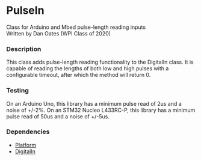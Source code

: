 # PulseIn
Class for Arduino and Mbed pulse-length reading inputs  
Written by Dan Oates (WPI Class of 2020)

### Description
This class adds pulse-length reading functionality to the DigitalIn class. It is capable of reading the lengths of both low and high pulses with a configurable timeout, after which the method will return 0.

### Testing
On an Arduino Uno, this library has a minimum pulse read of 2us and a noise of +/-2%. On an STM32 Nucleo L433RC-P, this library has a minimum pulse read of 50us and a noise of +/-5us.

### Dependencies
- [Platform](https://github.com/doates625/Platform.git)
- [DigitalIn](https://github.com/doates625/DigitalIn.git)